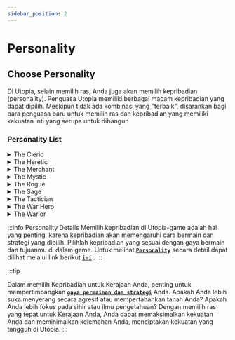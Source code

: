 ```yaml
---
sidebar_position: 2
---
```


# Personality

## Choose Personality
Di Utopia, selain memilih ras, Anda juga akan memilih kepribadian (personality). Penguasa Utopia memiliki berbagai macam kepribadian yang dapat dipilih. Meskipun tidak ada kombinasi yang "terbaik", disarankan bagi para penguasa baru untuk memilih ras dan kepribadian yang memiliki kekuatan inti yang serupa untuk dibangun

### Personality List

<details>
  <summary>The Cleric</summary>
  <div>
<div>
> - Clerik membantu pasukan mereka di medan perang dengan menyembuhkan prajurit yang terluka untuk mengurangi jumlah korban keseluruhan. Mereka mendukung rekan mereka dengan berkat magis.
<br/>
> - Gelar: [NamaPenguasa] si Skeptis
</div>
</div>
    <br/>
    </details>
    
<details>
  <summary>The Heretic</summary>
  <div>
<div>
>- Heretik melanggar norma-norma fundamental dan tidak peduli. Mereka senang menentang keyakinan dan doktrin ajaran yang diterima.
<br/>
> - Gelar: [NamaPenguasa] si Skeptis
</div>
</div>
    <br/>
    </details>

<details>
  <summary>The Merchant</summary>
  <div>
<div>
>- Pedagang adalah ahli dalam perdagangan dan keuangan. Dikenal karena intuisi dan keahlian mereka dalam mengelola uang, Pedagang dapat menghasilkan lebih banyak emas daripada persona lainnya.
<br/>
> - Gelar: [NamaPenguasa] yang Kaya
</div>
</div>
    <br/>
    </details>

<details>
  <summary>The Mystic</summary>
  <div>
<div>
>-  Ahli sihir, Mystic memiliki pengalaman dalam memperoleh manfaat paling besar dari dunia sihir. Dipimpin oleh "orang mereka sendiri" memberikan provinsi kemampuan luar biasa dalam seni mistik. Mystic akan menemukan diri mereka memiliki akses ke mantra paling mematikan yang orang lain tidak bisa mengalami. 
<br/>
> - Gelar: [NamaPenguasa] si Penyihir
</div>
</div>
    <br/>
    </details>

<details>
  <summary>The Rogue</summary>
  <div>
<div>
>- Dalam pandangan banyak orang, Rogue dianggap jahat sampai ke akar-akarnya. Rogue adalah persona yang sangat misterius. Rogue memiliki pengalaman luas dalam seni mencuri, penipuan, dan kejahatan - tetapi dalam Dunia Utopia, ini dapat digunakan untuk kebaikan dan kejahatan. Rogue akan menemukan diri mereka memiliki akses ke operasi pencurian yang mematikan yang orang lain tidak bisa mengalami.
<br/>
> - Gelar: [NamaPenguasa] si Pendusta
</div>
</div>
    <br/>
    </details>

<details>
  <summary>The Sage</summary>
  <div>
<div>
>- Sage memiliki kebijaksanaan dari masa ke masa dan pengetahuan tak terbatas. Memahami begitu banyak tentang kehidupan, dunia, dan sejarah, Sage dapat memberikan bimbingan unik di dunia yang terdiri dari begitu banyak bidang yang berbeda. Provinsi yang dipimpin oleh Sage akan menemukan diri mereka lebih efisien dalam bidang Seni dan Ilmu Pengetahuan.
<br/>
> - Gelar: [NamaPenguasa] yang Bijak
</div>
</div>
    <br/>
    </details>

<details>
  <summary>The Tactician</summary>
  <div>
<div>
>- Fokus Tactician adalah pada sisi strategis perang, memungkinkan gerakan pasukan yang cepat dan akurat. Kepemimpinan adalah hadiahnya sendiri dan kelicikan Tactician memberikan Anda kemampuan unik untuk menggunakan keuntungan strategis mereka untuk mengumpulkan informasi.
<br/>
> - Gelar: [NamaPenguasa] yang Licik
</div>
</div>
    <br/>
    </details>

<details>
  <summary>The War Hero</summary>
  <div>
<div>
>-  Para pemimpin militer besar, War Heroes adalah di antara komandan terbaik di Utopia. Latar belakang perang dan warisan kepahlawanan menciptakan aura legitimasi di sekitar setiap pemimpin. War Hero mendapatkan penghormatan besar untuk posisinya.
<br/>
> - Gelar: [NamaPenguasa] sang Pahlawan
</div>
</div>
    <br/>
    </details>

<details>
  <summary>The Warior</summary>
  <div>
<div>
>- Agresif, kuat, dan tegas adalah semua kata sifat yang terlintas dalam pikiran saat menggambarkan Warrior. Kepemimpinan melalui kekuatan militer adalah inti dari menjadi seorang Warrior.
<br/>
> - Gelar: [NamaPenguasa] sang Prajurit
</div>
</div>
    <br/>
    </details>

:::info Personality Details
Memilih kepribadian di Utopia-game adalah hal yang penting, karena kepribadian akan memengaruhi cara bermain dan strategi yang dipilih. Pilihlah kepribadian yang sesuai dengan gaya bermain dan tujuanmu di dalam game. Untuk melihat [**`Personality`**](http://wiki.utopia-game.com/index.php?title=Personality#Comparison_Table "Personality") secara detail dapat dilihat melalui link berikut [**`ini`**](http://wiki.utopia-game.com/index.php?title=Personality#Comparison_Table "Personality") .
:::

:::tip

Dalam memilih Kepribadian untuk Kerajaan Anda, penting untuk mempertimbangkan [**`gaya permainan dan strategi`**](./MostCommonComb.md) Anda. Apakah Anda lebih suka menyerang secara agresif atau mempertahankan tanah Anda? Apakah Anda lebih fokus pada sihir atau ilmu pengetahuan? Dengan memilih ras yang tepat untuk Kerajaan Anda, Anda dapat memaksimalkan kekuatan Anda dan meminimalkan kelemahan Anda, menciptakan kekuatan yang tangguh di Utopia.
:::